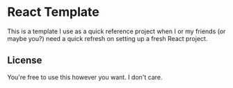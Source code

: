# React Template

This is a template I use as a quick reference project when I or my friends (or maybe you?) need a quick refresh on setting up a fresh React project.

## License

You're free to use this however you want. I don't care.
